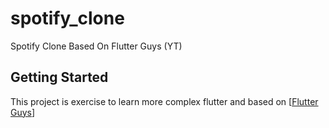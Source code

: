 # spotify_clone

Spotify Clone Based On Flutter Guys (YT)

## Getting Started

This project is exercise to learn more complex flutter and based on 
[[Flutter Guys](https://www.youtube.com/watch?v=4TFbXepOjLI&t=143s)]
